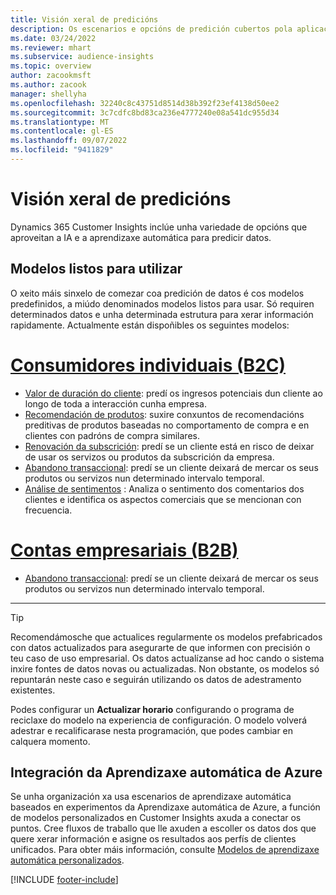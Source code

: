 ```yaml
---
title: Visión xeral de predicións
description: Os escenarios e opcións de predición cubertos pola aplicación de Dynamics 365 Customer Insights.
ms.date: 03/24/2022
ms.reviewer: mhart
ms.subservice: audience-insights
ms.topic: overview
author: zacookmsft
ms.author: zacook
manager: shellyha
ms.openlocfilehash: 32240c8c43751d8514d38b392f23ef4138d50ee2
ms.sourcegitcommit: 3c7cdfc8bd83ca236e4777240e08a541dc955d34
ms.translationtype: MT
ms.contentlocale: gl-ES
ms.lasthandoff: 09/07/2022
ms.locfileid: "9411829"
---
```

# <a name="predictions-overview"></a>Visión xeral de predicións

Dynamics 365 Customer Insights inclúe unha variedade de opcións que aproveitan a IA e a aprendizaxe automática para predicir datos. 

## <a name="out-of-box-models"></a>Modelos listos para utilizar

O xeito máis sinxelo de comezar coa predición de datos é cos modelos predefinidos, a miúdo denominados modelos listos para usar. Só requiren determinados datos e unha determinada estrutura para xerar información rapidamente. Actualmente están dispoñibles os seguintes modelos: 

# <a name="individual-consumers-b-to-c"></a>[Consumidores individuais (B2C)](#tab/b2c)

- [Valor de duración do cliente](predict-customer-lifetime-value.md): predí os ingresos potenciais dun cliente ao longo de toda a interacción cunha empresa.
- [Recomendación de produtos](predict-product-recommendation.md): suxire conxuntos de recomendacións preditivas de produtos baseadas no comportamento de compra e en clientes con padróns de compra similares.
- [Renovación da subscrición](predict-subscription-churn.md): predí se un cliente está en risco de deixar de usar os servizos ou produtos da subscrición da empresa.
- [Abandono transaccional](predict-transactional-churn.md): predí se un cliente deixará de mercar os seus produtos ou servizos nun determinado intervalo temporal.
- [Análise de sentimentos](sentiment-analysis.md) : Analiza o sentimento dos comentarios dos clientes e identifica os aspectos comerciais que se mencionan con frecuencia.

# <a name="business-accounts-b-to-b"></a>[Contas empresariais (B2B)](#tab/b2b)

- [Abandono transaccional](predict-transactional-churn.md): predí se un cliente deixará de mercar os seus produtos ou servizos nun determinado intervalo temporal.

---

> [!TIP]
> Recomendámosche que actualices regularmente os modelos prefabricados con datos actualizados para asegurarte de que informen con precisión o teu caso de uso empresarial. Os datos actualízanse ad hoc cando o sistema inxire fontes de datos novas ou actualizadas. Non obstante, os modelos só repuntarán neste caso e seguirán utilizando os datos de adestramento existentes.
>
> Podes configurar un **Actualizar horario** configurando o programa de reciclaxe do modelo na experiencia de configuración. O modelo volverá adestrar e recalificarase nesta programación, que podes cambiar en calquera momento.

## <a name="azure-machine-learning-integration"></a>Integración da Aprendizaxe automática de Azure

Se unha organización xa usa escenarios de aprendizaxe automática baseados en experimentos da Aprendizaxe automática de Azure, a función de modelos personalizados en Customer Insights axuda a conectar os puntos. Cree fluxos de traballo que lle axuden a escoller os datos dos que quere xerar información e asigne os resultados aos perfís de clientes unificados. Para obter máis información, consulte [Modelos de aprendizaxe automática personalizados](custom-models.md).

[!INCLUDE [footer-include](includes/footer-banner.md)]
